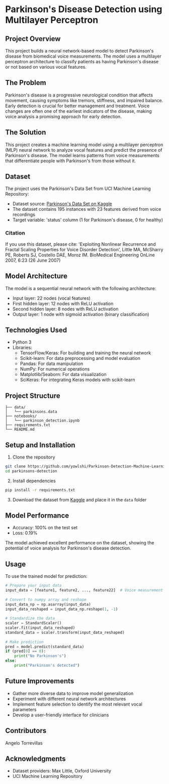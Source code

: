 # Parkinson's Disease Detection using Multilayer Perceptron

## Project Overview
This project builds a neural network-based model to detect Parkinson's disease from biomedical voice measurements. The model uses a multilayer perceptron architecture to classify patients as having Parkinson's disease or not based on various vocal features.

## The Problem
Parkinson's disease is a progressive neurological condition that affects movement, causing symptoms like tremors, stiffness, and impaired balance. Early detection is crucial for better management and treatment. Voice changes are often one of the earliest indicators of the disease, making voice analysis a promising approach for early detection.

## The Solution
This project creates a machine learning model using a multilayer perceptron (MLP) neural network to analyze vocal features and predict the presence of Parkinson's disease. The model learns patterns from voice measurements that differentiate people with Parkinson's from those without it.

## Dataset
The project uses the Parkinson's Data Set from UCI Machine Learning Repository:
- Dataset source: [Parkinson's Data Set on Kaggle](https://www.kaggle.com/datasets/thecansin/parkinsons-data-set)
- The dataset contains 195 instances with 23 features derived from voice recordings
- Target variable: 'status' column (1 for Parkinson's disease, 0 for healthy)

### Citation
If you use this dataset, please cite:
'Exploiting Nonlinear Recurrence and Fractal Scaling Properties for Voice Disorder Detection', Little MA, McSharry PE, Roberts SJ, Costello DAE, Moroz IM. BioMedical Engineering OnLine 2007, 6:23 (26 June 2007)

## Model Architecture
The model is a sequential neural network with the following architecture:
- Input layer: 22 nodes (vocal features)
- First hidden layer: 12 nodes with ReLU activation
- Second hidden layer: 8 nodes with ReLU activation
- Output layer: 1 node with sigmoid activation (binary classification)

## Technologies Used
- Python 3
- Libraries:
  - TensorFlow/Keras: For building and training the neural network
  - Scikit-learn: For data preprocessing and model evaluation
  - Pandas: For data manipulation
  - NumPy: For numerical operations
  - Matplotlib/Seaborn: For data visualization
  - SciKeras: For integrating Keras models with scikit-learn

## Project Structure
```
├── data/
│   └── parkinsons.data
├── notebooks/
│   └── parkinson_detection.ipynb
├── requirements.txt
└── README.md
```

## Setup and Installation
1. Clone the repository
```bash
git clone https://github.com/yowlshi/Parkinson-Detection-Machine-Learning.git
cd parkinsons-detection
```

2. Install dependencies
```bash
pip install -r requirements.txt
```

3. Download the dataset from [Kaggle](https://www.kaggle.com/datasets/thecansin/parkinsons-data-set) and place it in the `data` folder

## Model Performance
- Accuracy: 100% on the test set
- Loss: 0.19%

The model achieved excellent performance on the dataset, showing the potential of voice analysis for Parkinson's disease detection.

## Usage
To use the trained model for prediction:

```python
# Prepare your input data
input_data = [feature1, feature2, ..., feature22]  # Voice measurement features
  
# Convert to numpy array and reshape
input_data_np = np.asarray(input_data)
input_data_reshaped = input_data_np.reshape(1, -1)
  
# Standardize the data
scaler = StandardScaler()
scaler.fit(input_data_reshaped)
standard_data = scaler.transform(input_data_reshaped)
  
# Make prediction
pred = model.predict(standard_data)
if (pred[0] == 0):
    print("No Parkinson's")
else:
    print("Parkinson's detected")
```

## Future Improvements
- Gather more diverse data to improve model generalization
- Experiment with different neural network architectures
- Implement feature selection to identify the most relevant vocal parameters
- Develop a user-friendly interface for clinicians


## Contributors
Angelo Torrevillas

## Acknowledgments
- Dataset providers: Max Little, Oxford University
- UCI Machine Learning Repository
